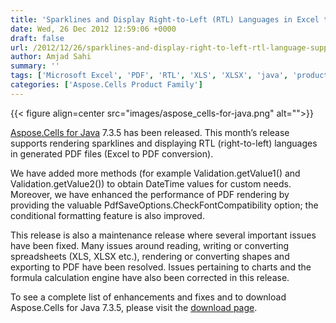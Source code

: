 ```yaml
---
title: 'Sparklines and Display Right-to-Left (RTL) Languages in Excel to PDF using Java'
date: Wed, 26 Dec 2012 12:59:06 +0000
draft: false
url: /2012/12/26/sparklines-and-display-right-to-left-rtl-language-supported-in-pdf-rendering-in-aspose.cells-for-java-7.3.5/
author: Amjad Sahi
summary: ''
tags: ['Microsoft Excel', 'PDF', 'RTL', 'XLS', 'XLSX', 'java', 'product release', 'right-to-left language', 'sparklines']
categories: ['Aspose.Cells Product Family']
---
```




{{< figure align=center src="images/aspose_cells-for-java.png" alt="">}}


[Aspose.Cells for Java][1] 7.3.5 has been released. This month’s release supports rendering sparklines and displaying RTL (right-to-left) languages in generated PDF files (Excel to PDF conversion).

We have added more methods (for example Validation.getValue1() and Validation.getValue2()) to obtain DateTime values for custom needs. Moreover, we have enhanced the performance of PDF rendering by providing the valuable PdfSaveOptions.CheckFontCompatibility option; the conditional formatting feature is also improved.

This release is also a maintenance release where several important issues have been fixed. Many issues around reading, writing or converting spreadsheets (XLS, XLSX etc.), rendering or converting shapes and exporting to PDF have been resolved. Issues pertaining to charts and the formula calculation engine have also been corrected in this release.

To see a complete list of enhancements and fixes and to download Aspose.Cells for Java 7.3.5, please visit the [download page][2].




[1]: https://products.aspose.com/cells/java
[2]: https://downloads.aspose.com/cells/java




